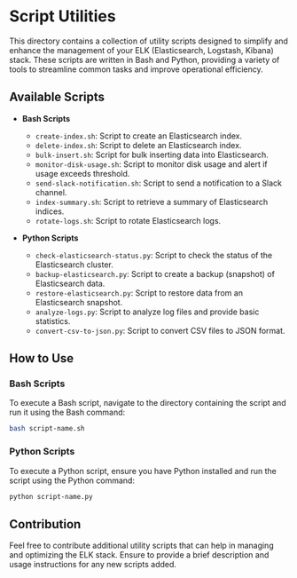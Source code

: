 # Script Utilities

This directory contains a collection of utility scripts designed to simplify and enhance the management of your ELK (Elasticsearch, Logstash, Kibana) stack. These scripts are written in Bash and Python, providing a variety of tools to streamline common tasks and improve operational efficiency.

## Available Scripts

- **Bash Scripts**
  - `create-index.sh`: Script to create an Elasticsearch index.
  - `delete-index.sh`: Script to delete an Elasticsearch index.
  - `bulk-insert.sh`: Script for bulk inserting data into Elasticsearch.
  - `monitor-disk-usage.sh`: Script to monitor disk usage and alert if usage exceeds threshold.
  - `send-slack-notification.sh`: Script to send a notification to a Slack channel.
  - `index-summary.sh`: Script to retrieve a summary of Elasticsearch indices.
  - `rotate-logs.sh`: Script to rotate Elasticsearch logs.

- **Python Scripts**
  - `check-elasticsearch-status.py`: Script to check the status of the Elasticsearch cluster.
  - `backup-elasticsearch.py`: Script to create a backup (snapshot) of Elasticsearch data.
  - `restore-elasticsearch.py`: Script to restore data from an Elasticsearch snapshot.
  - `analyze-logs.py`: Script to analyze log files and provide basic statistics.
  - `convert-csv-to-json.py`: Script to convert CSV files to JSON format.

## How to Use

### Bash Scripts

To execute a Bash script, navigate to the directory containing the script and run it using the Bash command:

```bash
bash script-name.sh
```

### Python Scripts

To execute a Python script, ensure you have Python installed and run the script using the Python command:

```bash
python script-name.py
```

## Contribution

Feel free to contribute additional utility scripts that can help in managing and optimizing the ELK stack. Ensure to provide a brief description and usage instructions for any new scripts added.


